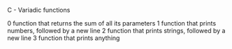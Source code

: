 C - Variadic functions

0 function that returns the sum of all its parameters
1 function that prints numbers, followed by a new line
2 function that prints strings, followed by a new line
3 function that prints anything

